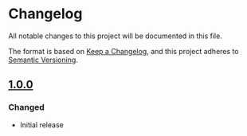 # Changelog
All notable changes to this project will be documented in this file.

The format is based on [Keep a Changelog](https://keepachangelog.com/en/1.0.0/),
and this project adheres to [Semantic Versioning](https://semver.org/spec/v2.0.0.html).

## [1.0.0]
### Changed
- Initial release

[1.0.0]: https://github.com/subquery/subql-solana/releases/tag/types-solana/1.0.0
